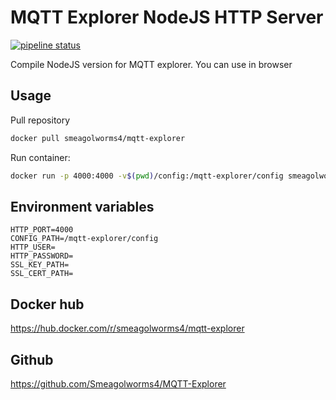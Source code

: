 # MQTT Explorer NodeJS HTTP Server

[![pipeline status](https://github.com/Smeagolworms4/MQTT-Explorer/actions/workflows/build_images.yml/badge.svg)](https://github.com/Smeagolworms4/MQTT-Explorer/actions/workflows/build_images.yml)

Compile NodeJS version for MQTT explorer. You can use in browser

## Usage

Pull repository

```bash
docker pull smeagolworms4/mqtt-explorer
```


Run container:

```bash
docker run -p 4000:4000 -v$(pwd)/config:/mqtt-explorer/config smeagolworms4/mqtt-explorer
```

## Environment variables

```
HTTP_PORT=4000
CONFIG_PATH=/mqtt-explorer/config
HTTP_USER=
HTTP_PASSWORD=
SSL_KEY_PATH=
SSL_CERT_PATH=
```


## Docker hub

https://hub.docker.com/r/smeagolworms4/mqtt-explorer

## Github

https://github.com/Smeagolworms4/MQTT-Explorer
